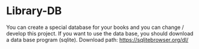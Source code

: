 # Library-DB
You can create a special database for your books and you can change / develop this project. 
If you want to use the data base, you should download a data base program (sqlite).
Download path: https://sqlitebrowser.org/dl/
